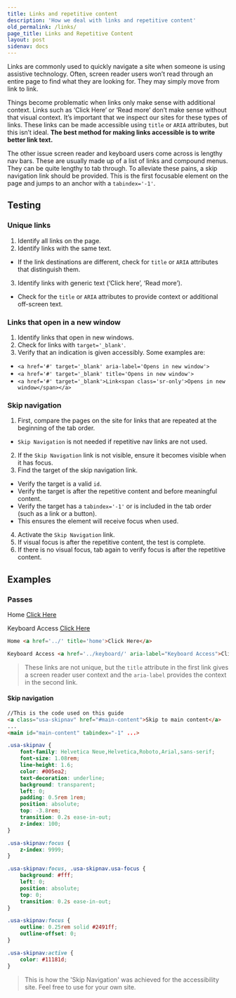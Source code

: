 ```yaml
---
title: Links and repetitive content
description: 'How we deal with links and repetitive content'
old_permalink: /links/
page_title: Links and Repetitive Content
layout: post
sidenav: docs
---
```

Links are commonly used to quickly navigate a site when someone is using assistive technology. Often, screen reader users won’t read through an entire page to find what they are looking for. They may simply move from link to link.

Things become problematic when links only make sense with additional context. Links such as ‘Click Here’ or ‘Read more’ don’t make sense without that visual context. It’s important that we inspect our sites for these types of links. These links can be made accessible using ```title``` or ```ARIA``` attributes, but this isn’t ideal. **The best method for making links accessible is to write better link text.**

The other issue screen reader and keyboard users come across is lengthy nav bars. These are usually made up of a list of links and compound menus. They can be quite lengthy to tab through. To alleviate these pains, a skip navigation link should be provided. This is the first focusable element on the page and jumps to an anchor with a ```tabindex='-1'```.

## Testing

### Unique links

1. Identify all links on the page.
2. Identify links with the same text.
  * If the link destinations are different, check for ```title``` or ```ARIA``` attributes that distinguish them.
3. Identify links with generic text (‘Click here’, ‘Read more’).
  * Check for the ```title``` or ```ARIA``` attributes to provide context or additional off-screen text.

### Links that open in a new window
1. Identify links that open in new windows.
2. Check for links with ```target='_blank'```.
3. Verify that an indication is given accessibly. Some examples are:
  *  ```<a href='#' target='_blank' aria-label='Opens in new window'>```
  *  ```<a href='#' target='_blank' title='Opens in new window'>```
  *  ```<a href='#' target='_blank'>Link<span class='sr-only'>Opens in new window</span></a>```

### Skip navigation

1. First, compare the pages on the site for links that are repeated at the beginning of the tab order.
  * `Skip Navigation` is not needed if repetitive nav links are not used.
2. If the `Skip Navigation` link is not visible, ensure it becomes visible when it has focus.
3. Find the target of the skip navigation link.
  * Verify the target is a valid `id`.
  * Verify the target is after the repetitive content and before meaningful content.
  * Verify the target has a ```tabindex='-1'``` or is included in the tab order (such as a link or a button).
   * This ensures the element will receive focus when used.
4. Activate the `Skip Navigation` link.
5. If visual focus is after the repetitive content, the test is complete.
6. If there is no visual focus, tab again to verify focus is after the repetitive content.

## Examples

### Passes

Home <a href='../' title='home'>Click Here</a>

Keyboard Access <a href='../keyboard/' aria-label="Keyboard Access">Click Here</a>

```html
Home <a href='../' title='home'>Click Here</a>

Keyboard Access <a href='../keyboard/' aria-label="Keyboard Access">Click Here</a>
```

> These links are not unique, but the ```title``` attribute in the first link gives a screen reader user context and the ```aria-label``` provides the context in the second link.

#### Skip navigation

```html
//This is the code used on this guide
<a class="usa-skipnav" href="#main-content">Skip to main content</a>
...
<main id="main-content" tabindex="-1" ...>

```
```css
.usa-skipnav {
    font-family: Helvetica Neue,Helvetica,Roboto,Arial,sans-serif;
    font-size: 1.08rem;
    line-height: 1.6;
    color: #005ea2;
    text-decoration: underline;
    background: transparent;
    left: 0;
    padding: 0.5rem 1rem;
    position: absolute;
    top: -3.8rem;
    transition: 0.2s ease-in-out;
    z-index: 100;
}

.usa-skipnav:focus {
    z-index: 9999;
}

.usa-skipnav:focus, .usa-skipnav.usa-focus {
    background: #fff;
    left: 0;
    position: absolute;
    top: 0;
    transition: 0.2s ease-in-out;
}

.usa-skipnav:focus {
    outline: 0.25rem solid #2491ff;
    outline-offset: 0;
}

.usa-skipnav:active {
    color: #11181d;
}
```

> This is how the 'Skip Navigation' was achieved for the accessibility site. Feel free to use for your own site.
